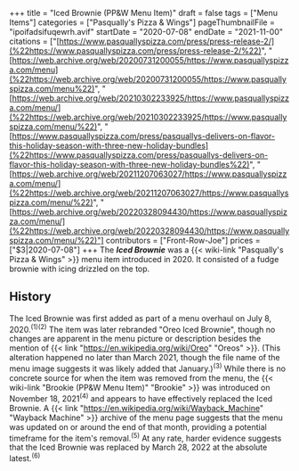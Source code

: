 +++
title = "Iced Brownie (PP&W Menu Item)"
draft = false
tags = ["Menu Items"]
categories = ["Pasqually's Pizza & Wings"]
pageThumbnailFile = "ipoifadsifuqewrh.avif"
startDate = "2020-07-08"
endDate = "2021-11-00"
citations = ["[https://www.pasquallyspizza.com/press/press-release-2/](%22https://www.pasquallyspizza.com/press/press-release-2/%22)",
"[https://web.archive.org/web/20200731200055/https://www.pasquallyspizza.com/menu](%22https://web.archive.org/web/20200731200055/https://www.pasquallyspizza.com/menu%22)",
"[https://web.archive.org/web/20210302233925/https://www.pasquallyspizza.com/menu/](%22https://web.archive.org/web/20210302233925/https://www.pasquallyspizza.com/menu/%22)",
"[https://www.pasquallyspizza.com/press/pasquallys-delivers-on-flavor-this-holiday-season-with-three-new-holiday-bundles](%22https://www.pasquallyspizza.com/press/pasquallys-delivers-on-flavor-this-holiday-season-with-three-new-holiday-bundles%22)",
"[https://web.archive.org/web/20211207063027/https://www.pasquallyspizza.com/menu/](%22https://web.archive.org/web/20211207063027/https://www.pasquallyspizza.com/menu/%22)",
"[https://web.archive.org/web/20220328094430/https://www.pasquallyspizza.com/menu/](%22https://web.archive.org/web/20220328094430/https://www.pasquallyspizza.com/menu/%22)"]
contributors = ["Front-Row-Joe"]
prices = ["$3|2020-07-08"]
+++
The ***Iced Brownie*** was a {{< wiki-link "Pasqually's Pizza & Wings" >}} menu item introduced in 2020.
It consisted of a fudge brownie with icing drizzled on the top.

## History

The Iced Brownie was first added as part of a menu overhaul on July 8, 2020.<sup>(1)(2)</sup> The item was later rebranded "Oreo Iced Brownie", though no changes are apparent in the menu picture or description besides the mention of {{< link "https://en.wikipedia.org/wiki/Oreo" "Oreos" >}}. (This alteration happened no later than March 2021, though the file name of the menu image suggests it was likely added that January.)<sup>(3)</sup>
While there is no concrete source for when the item was removed from the menu, the {{< wiki-link "Brookie (PP&W Menu Item)" "Brookie" >}} was introduced on November 18, 2021<sup>(4)</sup> and appears to have effectively replaced the Iced Brownie. A {{< link "https://en.wikipedia.org/wiki/Wayback_Machine" "Wayback Machine" >}} archive of the menu page suggests that the menu was updated on or around the end of that month, providing a potential timeframe for the item's removal.<sup>(5)</sup> At any rate, harder evidence suggests that the Iced Brownie was replaced by March 28, 2022 at the absolute latest.<sup>(6)</sup>
